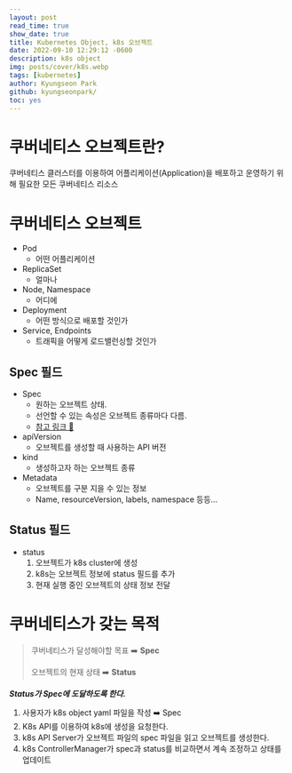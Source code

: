 ```yaml
---
layout: post
read_time: true
show_date: true
title: Kubernetes Object, k8s 오브젝트
date: 2022-09-10 12:29:12 -0600
description: k8s object
img: posts/cover/k8s.webp
tags: [kubernetes]
author: Kyungseon Park
github: kyungseonpark/
toc: yes
---
```


# 쿠버네티스 오브젝트란?

쿠버네티스 클러스터를 이용하여 어플리케이션(Application)을 배포하고 운영하기 위해 필요한 모든 쿠버네티스 리소스

# 쿠버네티스 오브젝트

- Pod
  - 어떤 어플리케이션
- ReplicaSet
  - 얼마나
- Node, Namespace
  - 어디에
- Deployment
  - 어떤 방식으로 배포할 것인가
- Service, Endpoints
  - 트래픽을 어떻게 로드밸런싱할 것인가

## Spec 필드

- Spec
  - 원하는 오브젝트 상태.
  - 선언할 수 있는 속성은 오브젝트 종류마다 다름.
  - <a href=https://kubernetes.io/docs/reference/kubernetes-api/>참고 링크 🔗</a>
- apiVersion
  - 오브젝트를 생성할 때 사용하는 API 버전
- kind
  - 생성하고자 하는 오브젝트 종류
- Metadata
  - 오브젝트를 구분 지을 수 있는 정보
  - Name, resourceVersion, labels, namespace 등등...

## Status 필드

- status
  1. 오브젝트가 k8s cluster에 생성
  2. k8s는 오브젝트 정보에 status 필드를 추가
  3. 현재 실행 중인 오브젝트의 상태 정보 전달

# 쿠버네티스가 갖는 목적

> 쿠버네티스가 달성해야할 목표 ➡️ **Spec**
>
> 오브젝트의 현재 상태 ➡️ **Status**

***Status가 Spec에 도달하도록 한다.***

1. 사용자가 k8s object yaml 파일을 작성 ➡️ Spec
2. K8s API를 이용하여 k8s에 생성을 요청한다.
3. k8s API Server가 오브젝트 파일의 spec 파일을 읽고 오브젝트를 생성한다.
4. k8s ControllerManager가 spec과 status를 비교하면서 계속 조정하고 상태를 업데이트
